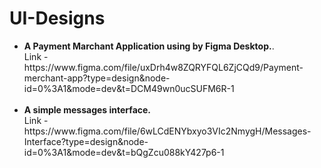 # UI-Designs
<ul>
  <li>
<b>A Payment Marchant Application using by Figma Desktop.</b>. <br> Link - https://www.figma.com/file/uxDrh4w8ZQRYFQL6ZjCQd9/Payment-merchant-app?type=design&node-id=0%3A1&mode=dev&t=DCM49wn0ucSUFM6R-1
    </li>
<br>
  <li>
<b>A simple messages interface.</b> <br> Link - https://www.figma.com/file/6wLCdENYbxyo3VIc2NmygH/Messages-Interface?type=design&node-id=0%3A1&mode=dev&t=bQgZcu088kY427p6-1
</li>
</ul>
